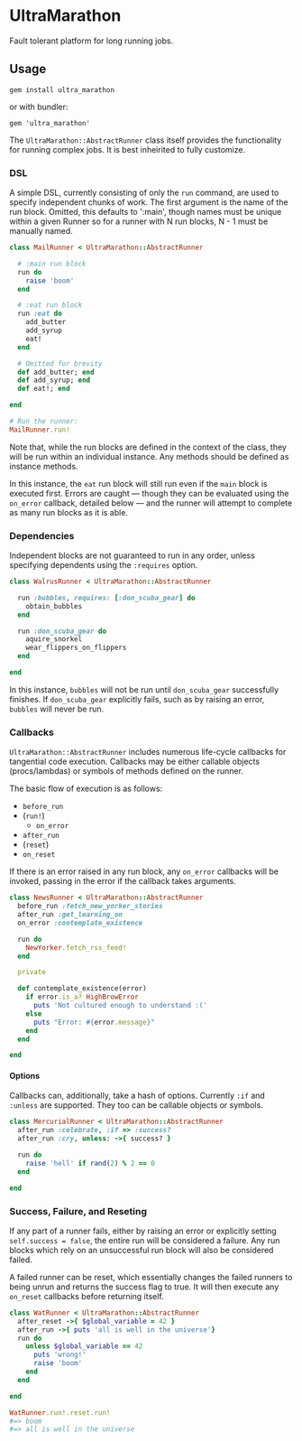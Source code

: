 # UltraMarathon

Fault tolerant platform for long running jobs.

## Usage

`gem install ultra_marathon`

or with bundler:

`gem 'ultra_marathon'`

The `UltraMarathon::AbstractRunner` class itself provides the functionality for
running complex jobs. It is best inheirited to fully customize.

### DSL

A simple DSL, currently consisting of only the `run` command, are used to
specify independent chunks of work. The first argument is the name of the run
block. Omitted, this defaults to ':main', though names must be unique within a
given Runner so for a runner with N run blocks, N - 1 must be manually named.

```ruby
class MailRunner < UltraMarathon::AbstractRunner

  # :main run block
  run do
    raise 'boom'
  end

  # :eat run block
  run :eat do
    add_butter
    add_syrup
    eat!
  end

  # Omitted for brevity
  def add_butter; end
  def add_syrup; end
  def eat!; end

end

# Run the runner:
MailRunner.run!
```

Note that, while the run blocks are defined in the context of the class, they
will be run within an individual instance. Any methods should be defined as
instance methods.

In this instance, the `eat` run block will still run even if the `main` block is
executed first. Errors are caught — though they can be evaluated using the
`on_error` callback, detailed below — and the runner will attempt to complete as
many run blocks as it is able.

### Dependencies

Independent blocks are not guaranteed to run in any order, unless specifying
dependents using the `:requires` option.

```ruby
class WalrusRunner < UltraMarathon::AbstractRunner

  run :bubbles, requires: [:don_scuba_gear] do
    obtain_bubbles
  end

  run :don_scuba_gear do
    aquire_snorkel
    wear_flippers_on_flippers
  end

end
```

In this instance, `bubbles` will not be run until `don_scuba_gear` successfully
finishes. If `don_scuba_gear` explicitly fails, such as by raising an error,
`bubbles` will never be run.

### Callbacks

`UltraMarathon::AbstractRunner` includes numerous life-cycle callbacks for
tangential code execution. Callbacks may be either callable objects
(procs/lambdas) or symbols of methods defined on the runner.

The basic flow of execution is as follows:

- `before_run`
- (`run!`)
  - `on_error`
- `after_run`
- (`reset`)
- `on_reset`

If there is an error raised in any run block, any `on_error` callbacks will be
invoked, passing in the error if the callback takes arguments.

```ruby
class NewsRunner < UltraMarathon::AbstractRunner
  before_run :fetch_new_yorker_stories
  after_run :get_learning_on
  on_error :contemplate_existence

  run do
    NewYorker.fetch_rss_feed!
  end

  private

  def contemplate_existence(error)
    if error.is_a? HighBrowError
      puts 'Not cultured enough to understand :('
    else
      puts "Error: #{error.message}"
    end
  end

end
```

#### Options

Callbacks can, additionally, take a hash of options. Currently `:if` and
`:unless` are supported. They too can be callable objects or symbols.

```ruby
class MercurialRunner < UltraMarathon::AbstractRunner
  after_run :celebrate, :if => :success?
  after_run :cry, unless: ->{ success? }

  run do
    raise 'hell' if rand(2) % 2 == 0
  end

end
```

### Success, Failure, and Reseting

If any part of a runner fails, either by raising an error or explicitly setting
`self.success = false`, the entire run will be considered a failure. Any run blocks
which rely on an unsuccessful run block will also be considered failed.

A failed runner can be reset, which essentially changes the failed runners to
being unrun and returns the success flag to true. It will then execute any
`on_reset` callbacks before returning itself.

```ruby
class WatRunner < UltraMarathon::AbstractRunner
  after_reset ->{ $global_variable = 42 }
  after_run ->{ puts 'all is well in the universe'}
  run do
    unless $global_variable == 42
      puts 'wrong!'
      raise 'boom'
    end
  end

end

WatRunner.run!.reset.run!
#=> boom
#=> all is well in the universe
```
